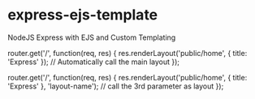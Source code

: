 # express-ejs-template
NodeJS Express with EJS and Custom Templating

router.get('/', function(req, res) {
  res.renderLayout('public/home', { title: 'Express' }); // Automatically call the main layout
});


router.get('/', function(req, res) {
  res.renderLayout('public/home', { title: 'Express' }, 'layout-name'); // call the 3rd parameter as layout
});
